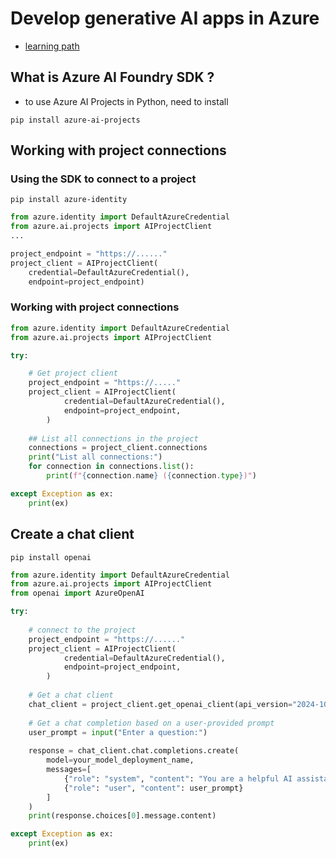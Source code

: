 # Develop generative AI apps in Azure
- [learning path](https://learn.microsoft.com/en-us/training/paths/create-custom-copilots-ai-studio/)

## What is Azure AI Foundry SDK ?
- to use Azure AI Projects in Python, need to install 
```
pip install azure-ai-projects
```

## Working with project connections
### Using the SDK to connect to a project
```
pip install azure-identity
```

```python
from azure.identity import DefaultAzureCredential
from azure.ai.projects import AIProjectClient
...

project_endpoint = "https://......"
project_client = AIProjectClient(            
    credential=DefaultAzureCredential(),
    endpoint=project_endpoint)
```

### Working with project connections
```python
from azure.identity import DefaultAzureCredential
from azure.ai.projects import AIProjectClient

try:

    # Get project client
    project_endpoint = "https://....."
    project_client = AIProjectClient(            
            credential=DefaultAzureCredential(),
            endpoint=project_endpoint,
        )
    
    ## List all connections in the project
    connections = project_client.connections
    print("List all connections:")
    for connection in connections.list():
        print(f"{connection.name} ({connection.type})")

except Exception as ex:
    print(ex)
```

## Create a chat client
```
pip install openai
```


```python
from azure.identity import DefaultAzureCredential
from azure.ai.projects import AIProjectClient
from openai import AzureOpenAI

try:
    
    # connect to the project
    project_endpoint = "https://......"
    project_client = AIProjectClient(            
            credential=DefaultAzureCredential(),
            endpoint=project_endpoint,
        )
    
    # Get a chat client
    chat_client = project_client.get_openai_client(api_version="2024-10-21")
    
    # Get a chat completion based on a user-provided prompt
    user_prompt = input("Enter a question:")
    
    response = chat_client.chat.completions.create(
        model=your_model_deployment_name,
        messages=[
            {"role": "system", "content": "You are a helpful AI assistant."},
            {"role": "user", "content": user_prompt}
        ]
    )
    print(response.choices[0].message.content)

except Exception as ex:
    print(ex)
```
